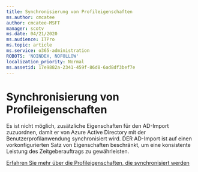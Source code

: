 ```yaml
---
title: Synchronisierung von Profileigenschaften
ms.author: cmcatee
author: cmcatee-MSFT
manager: scotv
ms.date: 04/21/2020
ms.audience: ITPro
ms.topic: article
ms.service: o365-administration
ROBOTS: 'NOINDEX, NOFOLLOW'
localization_priority: Normal
ms.assetid: 17e9882a-2341-459f-86d8-6ad8df3bef7e
---
```


# <a name="profile-property-synchronization"></a>Synchronisierung von Profileigenschaften

Es ist nicht möglich, zusätzliche Eigenschaften für den AD-Import zuzuordnen, damit er von Azure Active Directory mit der Benutzerprofilanwendung synchronisiert wird. DER AD-Import ist auf einen vorkonfigurierten Satz von Eigenschaften beschränkt, um eine konsistente Leistung des Zeitgeberauftrags zu gewährleisten.
  
[Erfahren Sie mehr über die Profileigenschaften, die synchronisiert werden](https://go.microsoft.com/fwlink/?linkid=875671)
  

